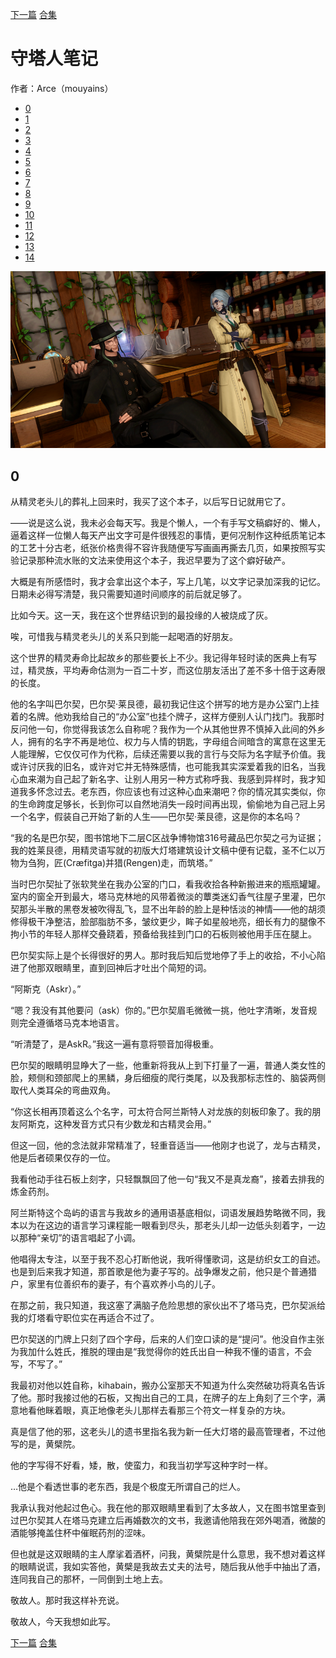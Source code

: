   [下一篇](./守塔人笔记01.md)  [合集](../同人目录.md)

# 守塔人笔记

作者：Arce（mouyains）

* [0](./守塔人笔记00.md)
* [1](./守塔人笔记01.md)
* [2](./守塔人笔记02.md)
* [3](./守塔人笔记03.md)
* [4](./守塔人笔记04.md)
* [5](./守塔人笔记05.md)
* [6](./守塔人笔记06.md)
* [7](./守塔人笔记07.md)
* [8](./守塔人笔记08.md)
* [9](./守塔人笔记09.md)
* [10](./守塔人笔记10.md)
* [11](./守塔人笔记11.md)
* [12](./守塔人笔记12.md)
* [13](./守塔人笔记13.md)
* [14](./守塔人笔记14.md)

![绿的](./绿的.png)

## 0

从精灵老头儿的葬礼上回来时，我买了这个本子，以后写日记就用它了。

——说是这么说，我未必会每天写。我是个懒人，一个有手写文稿癖好的、懒人，逼着这样一位懒人每天产出文字可是件很残忍的事情，更何况制作这种纸质笔记本的工艺十分古老，纸张价格贵得不容许我随便写写画画再撕去几页，如果按照写实验记录那种流水账的文法来使用这个本子，我迟早要为了这个癖好破产。

大概是有所感悟时，我才会拿出这个本子，写上几笔，以文字记录加深我的记忆。日期未必得写清楚，我只需要知道时间顺序的前后就足够了。

比如今天。这一天，我在这个世界结识到的最投缘的人被烧成了灰。

唉，可惜我与精灵老头儿的关系只到能一起喝酒的好朋友。

这个世界的精灵寿命比起故乡的那些要长上不少。我记得年轻时读的医典上有写过，精灵族，平均寿命估测为一百二十岁，而这位朋友活出了差不多十倍于这寿限的长度。

他的名字叫巴尔契，巴尔契·莱艮德，最初我记住这个拼写的地方是办公室门上挂着的名牌。他劝我给自己的“办公室”也挂个牌子，这样方便别人认门找门。我那时反问他一句，你觉得我该怎么自称呢？我作为一个从其他世界不慎掉入此间的外乡人，拥有的名字不再是地位、权力与人情的钥匙，字母组合间暗含的寓意在这里无人能理解，它仅仅可作为代称，后续还需要以我的言行与交际为名字赋予价值。我或许讨厌我的旧名，或许对它并无特殊感情，也可能我其实深爱着我的旧名，当我心血来潮为自己起了新名字、让别人用另一种方式称呼我、我感到异样时，我才知道我多怀念过去。老东西，你应该也有过这种心血来潮吧？你的情况其实类似，你的生命跨度足够长，长到你可以自然地消失一段时间再出现，偷偷地为自己冠上另一个名字，假装自己开始了新的人生——巴尔契·莱艮德，这是你的本名吗？

“我的名是巴尔契，图书馆地下二层C区战争博物馆316号藏品巴尔契之弓为证据；我的姓莱艮德，用精灵语写就的初版大灯塔建筑设计文稿中便有记载，圣不仁以万物为刍狗，匠(Cræfitga)并猎(Rengen)走，而筑塔。”

当时巴尔契扯了张软凳坐在我办公室的门口，看我收拾各种新搬进来的瓶瓶罐罐。室内的窗全开到最大，塔马克林地的风带着微淡的蕈类迷幻香气往屋子里灌，巴尔契那头半散的黑卷发被吹得乱飞，显不出年龄的脸上是种恬淡的神情——他的胡须修得极干净整洁，脸部脂肪不多，皱纹更少，眸子如星般地亮，细长有力的腿像不拘小节的年轻人那样交叠跷着，预备给我挂到门口的石板则被他用手压在腿上。

巴尔契实际上是个长得很好的男人。那时我后知后觉地停了手上的收拾，不小心陷进了他那双眼睛里，直到回神后才吐出个简短的词。

“阿斯克（Askr）。”

“嗯？我没有其他要问（ask）你的。”巴尔契眉毛微微一挑，他吐字清晰，发音规则完全遵循塔马克本地语言。

“听清楚了，是AskR。”我这一遍有意将颚音加得极重。

巴尔契的眼睛明显睁大了一些，他重新将我从上到下打量了一遍，普通人类女性的脸，颊侧和颈部爬上的黑鳞，身后细瘦的爬行类尾，以及我那标志性的、脑袋两侧取代人类耳朵的弯曲双角。

“你这长相再顶着这么个名字，可太符合阿兰斯特人对龙族的刻板印象了。我的朋友阿斯克，这种发音方式只有少数龙和古精灵会用。”

但这一回，他的念法就非常精准了，轻重音适当——他刚才也说了，龙与古精灵，他是后者硕果仅存的一位。

我看他动手往石板上刻字，只轻飘飘回了他一句“我又不是真龙裔”，接着去排我的炼金药剂。

阿兰斯特这个岛屿的语言与我故乡的通用语基底相似，词语发展趋势略微不同，我本以为在这边的语言学习课程能一眼看到尽头，那老头儿却一边低头刻着字，一边以那种“亲切”的语言唱起了小调。

他唱得太专注，以至于我不忍心打断他说，我听得懂歌词，这是纺织女工的自述。
也是到后来我才知道，那首歌是他为妻子写的。战争爆发之前，他只是个普通猎户，家里有位善织布的妻子，有个喜欢养小鸟的儿子。

在那之前，我只知道，我这塞了满脑子危险思想的家伙出不了塔马克，巴尔契派给我的灯塔看守职位实在再适合不过了。

巴尔契送的门牌上只刻了四个字母，后来的人们空口读的是“提问”。他没自作主张为我加什么姓氏，推脱的理由是“我觉得你的姓氏出自一种我不懂的语言，不会写，不写了。”

我最初对他以姓自称，kihabain，搬办公室那天不知道为什么突然破功将真名告诉了他。那时我接过他的石板，又掏出自己的工具，在牌子的左上角刻了三个字，满意地看他眯着眼，真正地像老头儿那样去看那三个符文一样复杂的方块。

真是信了他的邪，这老头儿的遗书里指名我为新一任大灯塔的最高管理者，不过他写的是，黄檗院。

他的字写得不好看，矮，散，使蛮力，和我当初学写这种字时一样。

…他是个看透世事的老东西，我是个极度无所谓自己的烂人。

我承认我对他起过色心。我在他的那双眼睛里看到了太多故人，又在图书馆里查到过巴尔契其人在塔马克建立后再婚数次的文书，我邀请他陪我在郊外喝酒，微酸的酒能够掩盖住杯中催眠药剂的涩味。

但也就是这双眼睛的主人摩挲着酒杯，问我，黄檗院是什么意思，我不想对着这样的眼睛说谎，我如实答他，黄檗是我故去丈夫的法号，随后我从他手中抽出了酒，连同我自己的那杯，一同倒到土地上去。

敬故人。那时我这样补充说。

敬故人，今天我想如此写。


[下一篇](./守塔人笔记01.md)  [合集](../同人目录.md)
